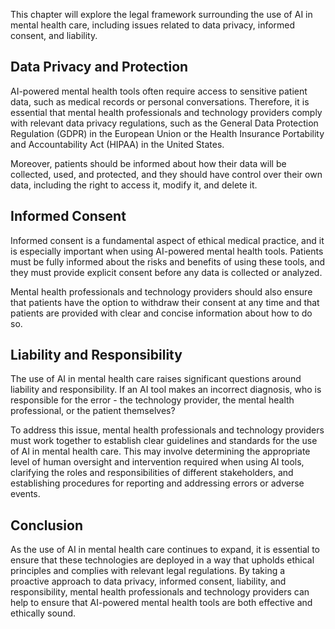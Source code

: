 
This chapter will explore the legal framework surrounding the use of AI in mental health care, including issues related to data privacy, informed consent, and liability.

Data Privacy and Protection
---------------------------

AI-powered mental health tools often require access to sensitive patient data, such as medical records or personal conversations. Therefore, it is essential that mental health professionals and technology providers comply with relevant data privacy regulations, such as the General Data Protection Regulation (GDPR) in the European Union or the Health Insurance Portability and Accountability Act (HIPAA) in the United States.

Moreover, patients should be informed about how their data will be collected, used, and protected, and they should have control over their own data, including the right to access it, modify it, and delete it.

Informed Consent
----------------

Informed consent is a fundamental aspect of ethical medical practice, and it is especially important when using AI-powered mental health tools. Patients must be fully informed about the risks and benefits of using these tools, and they must provide explicit consent before any data is collected or analyzed.

Mental health professionals and technology providers should also ensure that patients have the option to withdraw their consent at any time and that patients are provided with clear and concise information about how to do so.

Liability and Responsibility
----------------------------

The use of AI in mental health care raises significant questions around liability and responsibility. If an AI tool makes an incorrect diagnosis, who is responsible for the error - the technology provider, the mental health professional, or the patient themselves?

To address this issue, mental health professionals and technology providers must work together to establish clear guidelines and standards for the use of AI in mental health care. This may involve determining the appropriate level of human oversight and intervention required when using AI tools, clarifying the roles and responsibilities of different stakeholders, and establishing procedures for reporting and addressing errors or adverse events.

Conclusion
----------

As the use of AI in mental health care continues to expand, it is essential to ensure that these technologies are deployed in a way that upholds ethical principles and complies with relevant legal regulations. By taking a proactive approach to data privacy, informed consent, liability, and responsibility, mental health professionals and technology providers can help to ensure that AI-powered mental health tools are both effective and ethically sound.
